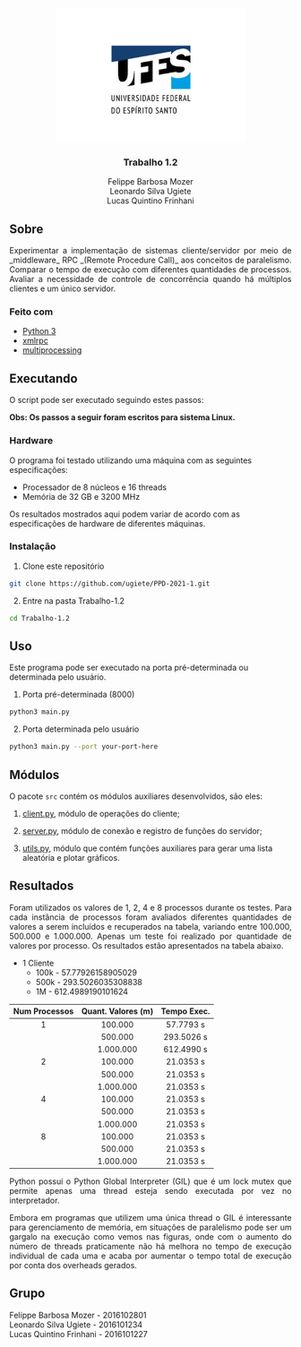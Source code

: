 <!-- PROJECT LOGO -->
<br />
<p align="center">
  <img src="../images/logo.png" alt="UFES" width="340" height="240">

  <h3 align="center">Trabalho 1.2</h3>

  <p align="center">
    Felippe Barbosa Mozer
    <br />
    Leonardo Silva Ugiete
    <br />
    Lucas Quintino Frinhani
    <br />
  </p>
</p>

## Sobre

<div style="text-align: justify"> Experimentar a implementação de sistemas cliente/servidor por meio de _middleware_ RPC _(Remote Procedure Call)_ aos conceitos de paralelismo. Comparar o tempo de execução com diferentes quantidades de processos. Avaliar a necessidade de controle de concorrência quando há múltiplos clientes e um único servidor. </div>

### Feito com

* [Python 3](https://www.python.org/about/)
* [xmlrpc](https://docs.python.org/3/library/xmlrpc.html)
* [multiprocessing](https://docs.python.org/3/library/multiprocessing.html)

## Executando

O script pode ser executado seguindo estes passos:

**Obs: Os passos a seguir foram escritos para sistema Linux.**

### Hardware

O programa foi testado utilizando uma máquina com as seguintes especificações:

* Processador de 8 núcleos e 16 threads
* Memória de 32 GB e 3200 MHz

Os resultados mostrados aqui podem variar de acordo com as especificações de hardware de diferentes máquinas.

### Instalação

1. Clone este repositório
  ```sh
  git clone https://github.com/ugiete/PPD-2021-1.git
  ```
2. Entre na pasta Trabalho-1.2
  ```sh
  cd Trabalho-1.2
  ```

## Uso

Este programa pode ser executado na porta pré-determinada ou determinada pelo usuário.

1. Porta pré-determinada (8000)
  ```sh
  python3 main.py
  ```
2. Porta determinada pelo usuário
  ```sh
  python3 main.py --port your-port-here
  ```

## Módulos

O pacote `src` contém os módulos auxiliares desenvolvidos, são eles:

1. [client.py](https://github.com/ugiete/PPD-2021-1/blob/master/Trabalho-1.2/src/client.py), módulo de operações do cliente;

2. [server.py](https://github.com/ugiete/PPD-2021-1/blob/master/Trabalho-1.2/src/server.py), módulo de conexão e registro de funções do servidor;

3. [utils.py](https://github.com/ugiete/PPD-2021-1/blob/master/Trabalho-1.2/src/utils.py), módulo que contém funções auxiliares para gerar uma lista aleatória e plotar gráficos.

## Resultados

<div style="text-align: justify"> Foram utilizados os valores de 1, 2, 4 e 8 processos durante os testes. Para cada instância de processos foram avaliados diferentes quantidades de valores a serem incluídos e recuperados na tabela, variando entre 100.000, 500.000 e 1.000.000. Apenas um teste foi realizado por quantidade de valores por processo. Os resultados estão apresentados na tabela abaixo. </div>

- 1 Cliente
  - 100k - 57.77926158905029
  - 500k - 293.5026035308838
  - 1M - 612.4989190101624

<center>

  | Num Processos | Quant. Valores (m) |    Tempo Exec.    |
  |:-------------:|:------------------:|:-----------------:|
  |      1        |      100.000       |     57.7793 s     |
  |               |      500.000       |    293.5026 s     |
  |               |     1.000.000      |    612.4990 s     |
  |      2        |      100.000       |     21.0353 s     |
  |               |      500.000       |     21.0353 s     |
  |               |     1.000.000      |     21.0353 s     |
  |      4        |      100.000       |     21.0353 s     |
  |               |      500.000       |     21.0353 s     |
  |               |     1.000.000      |     21.0353 s     |
  |      8        |      100.000       |     21.0353 s     |
  |               |      500.000       |     21.0353 s     |
  |               |     1.000.000      |     21.0353 s     |

</center>


<div style="text-align: justify"> Python possui o Python Global Interpreter (GIL) que é um lock mutex que permite apenas uma thread esteja sendo executada por vez no interpretador.

Embora em programas que utilizem uma única thread o GIL é interessante para gerenciamento de memória, em situações de paralelismo pode ser um gargalo na execução como vemos nas figuras, onde com o aumento do número de threads praticamente não há melhora no tempo de execução individual de cada uma e acaba por aumentar o tempo total de execução por conta dos overheads gerados. </div>

## Grupo

Felippe Barbosa Mozer - 2016102801  
Leonardo Silva Ugiete - 2016101234  
Lucas Quintino Frinhani - 2016101227
